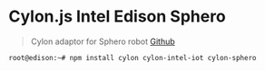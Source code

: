 # Cylon.js Intel Edison Sphero

> Cylon adaptor for Sphero robot [Github](https://github.com/hybridgroup/cylon-sphero)

```sh
root@edison:~# npm install cylon cylon-intel-iot cylon-sphero
```



